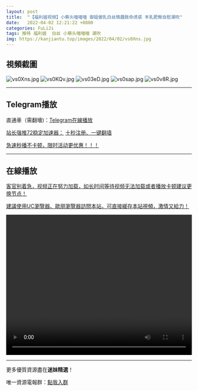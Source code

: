 ```yaml
---
layout: post
title:  "【福利姬视频】小蔡头喵喵喵 御姐傲乳白丝情趣致命诱惑 丰乳肥臀自慰潮吹"
date:   2022-04-02 12:21:22 +0800
categories: FuLiJi
tags: 推特 福利姬  白丝 小蔡头喵喵喵 潮吹
img: https://kanjiantu.top/images/2022/04/02/vs0Xns.jpg
---
```



## 視頻截圖

![vs0Xns.jpg](https://kanjiantu.top/images/2022/04/02/vs0Xns.jpg)
![vs0KQv.jpg](https://kanjiantu.top/images/2022/04/02/vs0KQv.jpg)
![vs03eD.jpg](https://kanjiantu.top/images/2022/04/02/vs03eD.jpg)
![vs0sap.jpg](https://kanjiantu.top/images/2022/04/02/vs0sap.jpg)
![vs0v8R.jpg](https://kanjiantu.top/images/2022/04/02/vs0v8R.jpg)

* * *
## Telegram播放

直通車（需翻墻)：[Telegram在線播放](https://t.me/mimeijingxuan/440)

<u>站长强推72稳定加速器：</u> [十秒注册、一键翻墙](https://www.mimei.blog/skip/vpn.html)


<u>急速秒播不卡顿，限时活动更优惠！！！</u>
* * *
## 在線播放
<u>客官别着急，视频正在努力加载，如长时间等待视频无法加载或者播放卡顿建议更换节点！</u>

<u>建議使用UC瀏覽器、歐朋瀏覽器訪問本站，可直接緩存本站視頻，激情又給力！</u>
<center><video src="https://cdn.publer.io/uploads/videos/62483b3adb2797343b24a082/ed5089a3b39d886cd88054c48bee3ce6.mp4" width="100%" height="380px" controls="controls"></video></center>


* * *
更多優質資源盡在**迷妹精選**！

唯一資源電報群：[點我入群](https://t.me/mimeijingxuan)


